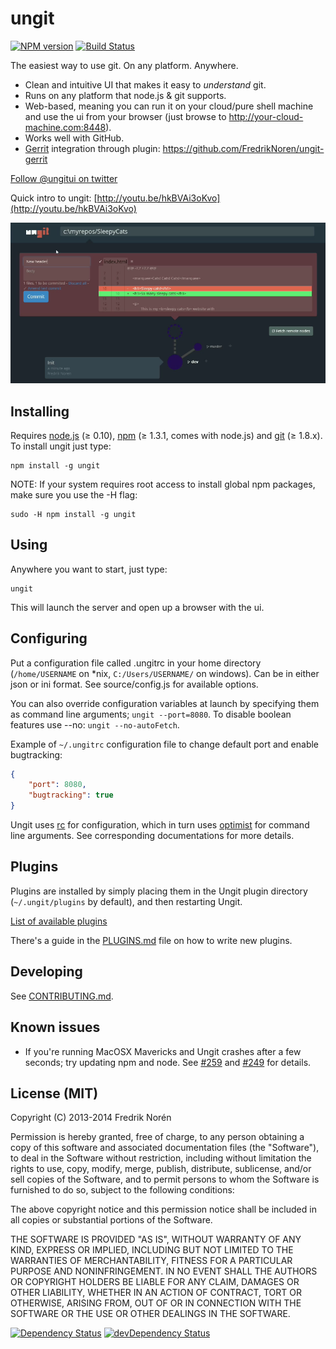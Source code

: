 ungit
======
[![NPM version](https://badge.fury.io/js/ungit.png)](http://badge.fury.io/js/ungit)
[![Build Status](https://travis-ci.org/FredrikNoren/ungit.png)](https://travis-ci.org/FredrikNoren/ungit)

The easiest way to use git. On any platform. Anywhere.

 * Clean and intuitive UI that makes it easy to _understand_ git.
 * Runs on any platform that node.js & git supports.
 * Web-based, meaning you can run it on your cloud/pure shell machine and use the ui from your browser (just browse to http://your-cloud-machine.com:8448).
 * Works well with GitHub.
 * [Gerrit](https://code.google.com/p/gerrit/) integration through plugin: https://github.com/FredrikNoren/ungit-gerrit

[Follow @ungitui on twitter](https://twitter.com/ungitui)

Quick intro to ungit: [http://youtu.be/hkBVAi3oKvo](http://youtu.be/hkBVAi3oKvo)

[![Screenshot](screenshot.png)](http://youtu.be/hkBVAi3oKvo)

Installing
----------
Requires [node.js](http://nodejs.org) (≥ 0.10), [npm](https://npmjs.org/) (≥ 1.3.1, comes with node.js) and [git](http://git-scm.com/) (≥ 1.8.x). To install ungit just type:

	npm install -g ungit

NOTE: If your system requires root access to install global npm packages, make sure you use the -H flag:

	sudo -H npm install -g ungit

Using
-----
Anywhere you want to start, just type:

	ungit

This will launch the server and open up a browser with the ui.

Configuring
---------
Put a configuration file called .ungitrc in your home directory (`/home/USERNAME` on *nix, `C:/Users/USERNAME/` on windows). Can be in either json or ini format. See source/config.js for available options.

You can also override configuration variables at launch by specifying them as command line arguments; `ungit --port=8080`. To disable boolean features use --no: `ungit --no-autoFetch`.

Example of `~/.ungitrc` configuration file to change default port and enable bugtracking:

```json
{
	"port": 8080,
	"bugtracking": true
}
```

Ungit uses [rc](https://github.com/dominictarr/rc) for configuration, which in turn uses [optimist](https://github.com/substack/node-optimist) for command line arguments. See corresponding documentations for more details.

Plugins
-------
Plugins are installed by simply placing them in the Ungit plugin directory (`~/.ungit/plugins` by default), and then restarting Ungit.

[List of available plugins](https://github.com/FredrikNoren/ungit/wiki/List-of-plugins)

There's a guide in the [PLUGINS.md](PLUGINS.md) file on how to write new plugins.

Developing
----------

See [CONTRIBUTING.md](CONTRIBUTING.md).

Known issues
------------

* If you're running MacOSX Mavericks and Ungit crashes after a few seconds; try updating npm and node. See [#259](https://github.com/FredrikNoren/ungit/issues/259) and [#249](https://github.com/FredrikNoren/ungit/issues/249) for details.

License (MIT)
-------------

Copyright (C) 2013-2014 Fredrik Norén

Permission is hereby granted, free of charge, to any person obtaining a copy of this software and associated documentation files (the "Software"), to deal in the Software without restriction, including without limitation the rights to use, copy, modify, merge, publish, distribute, sublicense, and/or sell copies of the Software, and to permit persons to whom the Software is furnished to do so, subject to the following conditions:

The above copyright notice and this permission notice shall be included in all copies or substantial portions of the Software.

THE SOFTWARE IS PROVIDED "AS IS", WITHOUT WARRANTY OF ANY KIND, EXPRESS OR IMPLIED, INCLUDING BUT NOT LIMITED TO THE WARRANTIES OF MERCHANTABILITY, FITNESS FOR A PARTICULAR PURPOSE AND NONINFRINGEMENT. IN NO EVENT SHALL THE AUTHORS OR COPYRIGHT HOLDERS BE LIABLE FOR ANY CLAIM, DAMAGES OR OTHER LIABILITY, WHETHER IN AN ACTION OF CONTRACT, TORT OR OTHERWISE, ARISING FROM, OUT OF OR IN CONNECTION WITH THE SOFTWARE OR THE USE OR OTHER DEALINGS IN THE SOFTWARE.

[![Dependency Status](https://david-dm.org/FredrikNoren/ungit.png)](https://david-dm.org/FredrikNoren/ungit)
[![devDependency Status](https://david-dm.org/FredrikNoren/ungit/dev-status.png)](https://david-dm.org/FredrikNoren/ungit#info=devDependencies)
